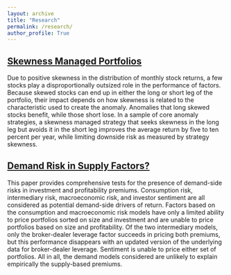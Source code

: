 ```yaml
---
layout: archive
title: "Research"
permalink: /research/
author_profile: True
---
```




<html>
<body>

<h2> <a href="/Skewness_Managed_Portoflios_Draft.pdf" download="Ogden_CV">Skewness Managed Portfolios</a> </h2>
  
<p> Due to positive skewness in the distribution of monthly stock returns, a few stocks play a disproportionally outsized role in the performance of factors. Because skewed stocks can end up in either the long or short leg of the portfolio, their impact depends on how skewness is related to the characteristic used to create the anomaly. Anomalies that long skewed stocks benefit, while those short lose. In a sample of core anomaly strategies, a skewness managed strategy that seeks skewness in the long leg but avoids it in the short leg improves the average return by five to ten percent per year, while limiting downside risk as measured by strategy skewness.</p>

<h2> <a href="/Ogden%20-%20Demand%20risk%20in%20supply%20factors%20(2020).pdf" download="Ogden_CV">Demand Risk in Supply Factors?</a> </h2>
  
<p> This paper provides comprehensive tests for the presence of demand-side risks in investment and profitability premiums. Consumption risk, intermediary risk, macroeconomic risk, and investor sentiment are all considered as potential demand-side drivers of return. Factors based on the consumption and macroeconomic risk models have only a limited ability to price portfolios sorted on size and investment and are unable to price portfolios based on size and profitability. Of the two intermediary models, only the broker-dealer leverage factor succeeds in pricing both premiums, but this performance disappears with an updated version of the underlying data for broker-dealer leverage. Sentiment is unable to price either set of portfolios. All in all, the demand models considered are unlikely to explain empirically the supply-based premiums. </p>
  
</body>
</html> 
